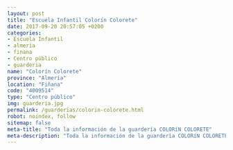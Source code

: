 ```yaml
---
layout: post
title: "Escuela Infantil Colorín Colorete"
date: 2017-09-20 20:57:05 +0200
categories:
- Escuela Infantil
- almeria
- finana
- Centro público
- guarderia
name: "Colorín Colorete"
province: "Almería"
location: "Fiñana"
code: "4009514"
type: "Centro público"
img: guarderia.jpg
permalink: /guarderias/colorin-colorete.html
robot: noindex, follow
sitemap: false
meta-title: "Toda la información de la guardería COLORíN COLORETE"
meta-description: "Toda la información de la guardería COLORíN COLORETE"
---
```

